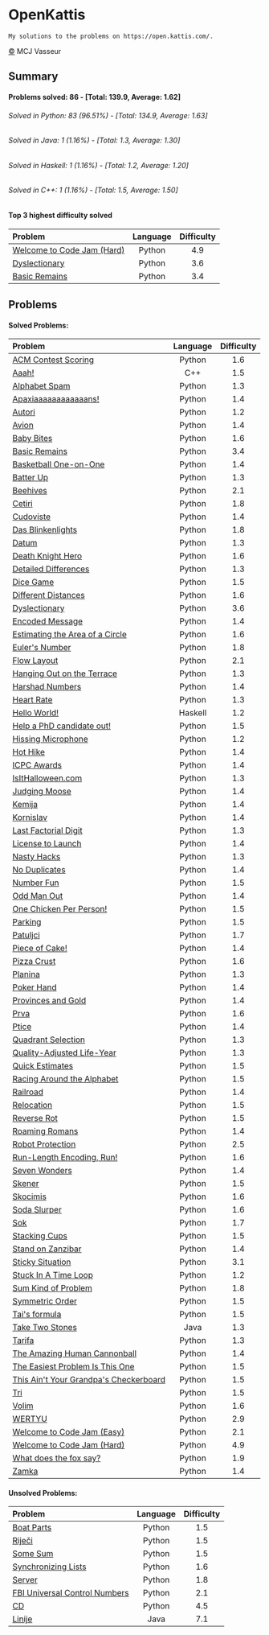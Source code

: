 # OpenKattis
	My solutions to the problems on https://open.kattis.com/.

[&copy;](https://github.com/mvr320/Kattis/blob/master/license.txt) MCJ Vasseur
## Summary
#### Problems solved: 86 - [Total: 139.9, Average: 1.62]
###### Solved in Python: 83 (96.51%) - [Total: 134.9, Average: 1.63]
###### Solved in Java: 1 (1.16%) - [Total: 1.3, Average: 1.30]
###### Solved in Haskell: 1 (1.16%) - [Total: 1.2, Average: 1.20]
###### Solved in C++: 1 (1.16%) - [Total: 1.5, Average: 1.50]
#### Top 3 highest difficulty solved
| Problem | Language | Difficulty |
| :--- | :---: | :---: |
| [Welcome to Code Jam (Hard) ](https://open.kattis.com/problems/welcomehard) | Python | 4.9 |
| [Dyslectionary ](https://open.kattis.com/problems/dyslectionary) | Python | 3.6 |
| [Basic Remains ](https://open.kattis.com/problems/basicremains) | Python | 3.4 |

## Problems
#### Solved Problems:
| Problem | Language | Difficulty |
| :--- | :---: | :---: |
| [ACM Contest Scoring ](https://open.kattis.com/problems/acm) | Python | 1.6 |
| [Aaah! ](https://open.kattis.com/problems/aaah) | C++ | 1.5 |
| [Alphabet Spam ](https://open.kattis.com/problems/alphabetspam) | Python | 1.3 |
| [Apaxiaaaaaaaaaaaans! ](https://open.kattis.com/problems/apaxiaaans) | Python | 1.4 |
| [Autori ](https://open.kattis.com/problems/autori) | Python | 1.2 |
| [Avion ](https://open.kattis.com/problems/avion) | Python | 1.4 |
| [Baby Bites ](https://open.kattis.com/problems/babybites) | Python | 1.6 |
| [Basic Remains ](https://open.kattis.com/problems/basicremains) | Python | 3.4 |
| [Basketball One-on-One ](https://open.kattis.com/problems/basketballoneonone) | Python | 1.4 |
| [Batter Up ](https://open.kattis.com/problems/batterup) | Python | 1.3 |
| [Beehives ](https://open.kattis.com/problems/beehives) | Python | 2.1 |
| [Cetiri ](https://open.kattis.com/problems/cetiri) | Python | 1.8 |
| [Cudoviste ](https://open.kattis.com/problems/cudoviste) | Python | 1.4 |
| [Das Blinkenlights ](https://open.kattis.com/problems/dasblinkenlights) | Python | 1.8 |
| [Datum ](https://open.kattis.com/problems/datum) | Python | 1.3 |
| [Death Knight Hero ](https://open.kattis.com/problems/deathknight) | Python | 1.6 |
| [Detailed Differences ](https://open.kattis.com/problems/detaileddifferences) | Python | 1.3 |
| [Dice Game ](https://open.kattis.com/problems/dicegame) | Python | 1.5 |
| [Different Distances ](https://open.kattis.com/problems/differentdistances) | Python | 1.6 |
| [Dyslectionary ](https://open.kattis.com/problems/dyslectionary) | Python | 3.6 |
| [Encoded Message ](https://open.kattis.com/problems/encodedmessage) | Python | 1.4 |
| [Estimating the Area of a Circle ](https://open.kattis.com/problems/estimatingtheareaofacircle) | Python | 1.6 |
| [Euler's Number ](https://open.kattis.com/problems/eulersnumber) | Python | 1.8 |
| [Flow Layout ](https://open.kattis.com/problems/flowlayout) | Python | 2.1 |
| [Hanging Out on the Terrace ](https://open.kattis.com/problems/hangingout) | Python | 1.3 |
| [Harshad Numbers ](https://open.kattis.com/problems/harshadnumbers) | Python | 1.4 |
| [Heart Rate ](https://open.kattis.com/problems/heartrate) | Python | 1.3 |
| [Hello World! ](https://open.kattis.com/problems/hello) | Haskell | 1.2 |
| [Help a PhD candidate out! ](https://open.kattis.com/problems/helpaphd) | Python | 1.5 |
| [Hissing Microphone ](https://open.kattis.com/problems/hissingmicrophone) | Python | 1.2 |
| [Hot Hike ](https://open.kattis.com/problems/hothike) | Python | 1.4 |
| [ICPC Awards ](https://open.kattis.com/problems/icpcawards) | Python | 1.4 |
| [IsItHalloween.com ](https://open.kattis.com/problems/isithalloween) | Python | 1.3 |
| [Judging Moose ](https://open.kattis.com/problems/judgingmoose) | Python | 1.4 |
| [Kemija ](https://open.kattis.com/problems/kemija08) | Python | 1.4 |
| [Kornislav ](https://open.kattis.com/problems/kornislav) | Python | 1.4 |
| [Last Factorial Digit ](https://open.kattis.com/problems/lastfactorialdigit) | Python | 1.3 |
| [License to Launch ](https://open.kattis.com/problems/licensetolaunch) | Python | 1.4 |
| [Nasty Hacks ](https://open.kattis.com/problems/nastyhacks) | Python | 1.3 |
| [No Duplicates ](https://open.kattis.com/problems/nodup) | Python | 1.4 |
| [Number Fun ](https://open.kattis.com/problems/numberfun) | Python | 1.5 |
| [Odd Man Out ](https://open.kattis.com/problems/oddmanout) | Python | 1.4 |
| [One Chicken Per Person! ](https://open.kattis.com/problems/onechicken) | Python | 1.5 |
| [Parking ](https://open.kattis.com/problems/parking2) | Python | 1.5 |
| [Patuljci ](https://open.kattis.com/problems/patuljci) | Python | 1.7 |
| [Piece of Cake! ](https://open.kattis.com/problems/pieceofcake2) | Python | 1.4 |
| [Pizza Crust ](https://open.kattis.com/problems/pizza2) | Python | 1.6 |
| [Planina ](https://open.kattis.com/problems/planina) | Python | 1.3 |
| [Poker Hand ](https://open.kattis.com/problems/pokerhand) | Python | 1.4 |
| [Provinces and Gold ](https://open.kattis.com/problems/provincesandgold) | Python | 1.4 |
| [Prva ](https://open.kattis.com/problems/prva) | Python | 1.6 |
| [Ptice ](https://open.kattis.com/problems/ptice) | Python | 1.4 |
| [Quadrant Selection ](https://open.kattis.com/problems/quadrant) | Python | 1.3 |
| [Quality-Adjusted Life-Year ](https://open.kattis.com/problems/qaly) | Python | 1.3 |
| [Quick Estimates ](https://open.kattis.com/problems/quickestimate) | Python | 1.5 |
| [Racing Around the Alphabet ](https://open.kattis.com/problems/racingalphabet) | Python | 1.5 |
| [Railroad ](https://open.kattis.com/problems/railroad2) | Python | 1.4 |
| [Relocation ](https://open.kattis.com/problems/relocation) | Python | 1.5 |
| [Reverse Rot ](https://open.kattis.com/problems/reverserot) | Python | 1.5 |
| [Roaming Romans ](https://open.kattis.com/problems/romans) | Python | 1.4 |
| [Robot Protection ](https://open.kattis.com/problems/robotprotection) | Python | 2.5 |
| [Run-Length Encoding, Run! ](https://open.kattis.com/problems/runlengthencodingrun) | Python | 1.6 |
| [Seven Wonders ](https://open.kattis.com/problems/sevenwonders) | Python | 1.4 |
| [Skener ](https://open.kattis.com/problems/skener) | Python | 1.5 |
| [Skocimis ](https://open.kattis.com/problems/skocimis) | Python | 1.6 |
| [Soda Slurper ](https://open.kattis.com/problems/sodaslurper) | Python | 1.6 |
| [Sok ](https://open.kattis.com/problems/sok) | Python | 1.7 |
| [Stacking Cups ](https://open.kattis.com/problems/cups) | Python | 1.5 |
| [Stand on Zanzibar ](https://open.kattis.com/problems/zanzibar) | Python | 1.4 |
| [Sticky Situation ](https://open.kattis.com/problems/stickysituation) | Python | 3.1 |
| [Stuck In A Time Loop ](https://open.kattis.com/problems/timeloop) | Python | 1.2 |
| [Sum Kind of Problem ](https://open.kattis.com/problems/sumkindofproblem) | Python | 1.8 |
| [Symmetric Order ](https://open.kattis.com/problems/symmetricorder) | Python | 1.5 |
| [Tai's formula ](https://open.kattis.com/problems/taisformula) | Python | 1.5 |
| [Take Two Stones ](https://open.kattis.com/problems/twostones) | Java | 1.3 |
| [Tarifa ](https://open.kattis.com/problems/tarifa) | Python | 1.3 |
| [The Amazing Human Cannonball ](https://open.kattis.com/problems/humancannonball2) | Python | 1.4 |
| [The Easiest Problem Is This One ](https://open.kattis.com/problems/easiest) | Python | 1.5 |
| [This Ain't Your Grandpa's Checkerboard ](https://open.kattis.com/problems/thisaintyourgrandpascheckerboard) | Python | 1.5 |
| [Tri ](https://open.kattis.com/problems/tri) | Python | 1.5 |
| [Volim ](https://open.kattis.com/problems/volim) | Python | 1.6 |
| [WERTYU ](https://open.kattis.com/problems/wertyu) | Python | 2.9 |
| [Welcome to Code Jam (Easy) ](https://open.kattis.com/problems/welcomeeasy) | Python | 2.1 |
| [Welcome to Code Jam (Hard) ](https://open.kattis.com/problems/welcomehard) | Python | 4.9 |
| [What does the fox say? ](https://open.kattis.com/problems/whatdoesthefoxsay) | Python | 1.9 |
| [Zamka ](https://open.kattis.com/problems/zamka) | Python | 1.4 |

#### Unsolved Problems:
| Problem | Language | Difficulty |
| :--- | :---: | :---: |
| [Boat Parts ](https://open.kattis.com/problems/boatparts) | Python | 1.5 |
| [Riječi ](https://open.kattis.com/problems/rijeci) | Python | 1.5 |
| [Some Sum ](https://open.kattis.com/problems/somesum) | Python | 1.5 |
| [Synchronizing Lists ](https://open.kattis.com/problems/synchronizinglists) | Python | 1.6 |
| [Server ](https://open.kattis.com/problems/server) | Python | 1.8 |
| [FBI Universal Control Numbers ](https://open.kattis.com/problems/fbiuniversal) | Python | 2.1 |
| [CD ](https://open.kattis.com/problems/cd) | Python | 4.5 |
| [Linije ](https://open.kattis.com/problems/linije) | Java | 7.1 |

